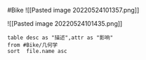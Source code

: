 #Bike 
![[Pasted image 20220524101357.png]]

![[Pasted image 20220524101435.png]]


```dataview
table desc as "描述",attr as "影响"
from #Bike/几何学  
sort  file.name asc
```
